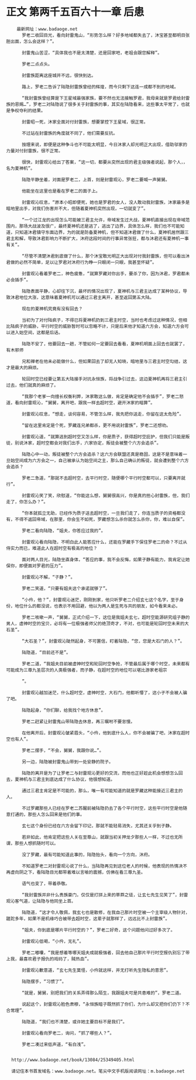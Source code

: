 # 正文 第两千五百六十一章 后患
        最新网址：www.badaoge.net
          罗老二收回目光，看向封雷鬼山，“形势怎么样？好多地域都失去了，沐宝甚至都明目张胆出面，怎么会这样？”。
      
          封雷鬼山苦涩，“具体我也不是太清楚，还是回家吧，老祖会跟您解释”。
      
          罗老二点点头。
      
          封雷族距离这座城并不远，很快到达。
      
          路上，罗老二告诉了陆隐封雷族曾经的辉煌，而今只剩下这连一成都不到的地域。
      
          “我封雷族曾经算是下王星域最强家族，要不然也无法接触罗君，我母亲就是罗君给封雷族的恩赐…”，罗老二对陆隐说了很多关于封雷族的事，其实在陆隐看来，这些事太平常了，也就是争权夺利的结果。
      
          封雷昭一死，沐家全面对付封雷族，想要掌控下王星域，很正常。
      
          不过站在封雷族的角度就不同了，他们需要反抗。
      
          按理来说，即便是这种争斗也不可能太明显，今日沐家人却光明正大出现，借助邬家的力量对付封雷族，很不正常。
      
          很快，封雷观沁给出了答案，“这一切，都要从突然出现的君主级强者说起，那个人，，名为夏神机”。
      
          陆隐平静坐着，对面是罗老二，上首，则是封雷观沁，罗老二要喊一声舅舅。
      
          他能坐在这里也是看在罗老二的面子上。
      
          封雷观沁叹息，“原本小昭即便死，她也是罗君的女人，没人敢动我封雷族，沐家最多是暗地里出手，对我们伤害并不大，但随着夏神机突然出现，一切就变了”。
      
          “一个过江龙的出现怎么可能被三君主允许，帝域发生过大战，夏神机直接出现在帝域范围内，那场大战波及很广，最终夏神机还是逃了，逃出了边界，具体怎么样，我们也不可能知道，只知道沐君镇守东面边界，为的就是防备夏神机，但不知道沐君做了什么，夏神机居然跟三君主和解，导致沐君影响力不断扩大，沐府这段时间的行事异常张狂，都与沐君还有夏神机一事有关”。
      
          “尽管不清楚沐君到底做了什么，那个沐宝敢光明正大出现对付我封雷族，但可以看出沐君做的必然不简单，足以让罗君对沐府行为睁一只眼闭一只眼，我甚至怀疑”。
      
          封雷观沁看着罗老二，神色疲惫，“就算罗藏对你出手，要杀了你，因为沐君，罗君都未必会插手”。
      
          陆隐表面平静，心却往下沉，最坏的情况出现了，夏神机与三君主达成了某种协议，导致沐君地位大涨，这意味着夏神机可以通过三君主离开，甚至返回第五大陆。
      
          现在的夏神机究竟有没有回去？
      
          当初为了对付陆疯子，不得已将夏神机扔到三君主时空，当时也考虑过这种情况，但相比陆疯子的威胁，平行时空的威胁暂时可以忽略不计，只是后来他才知道六方会，知道六方会可以进入始空间，这都是后话。
      
          陆隐不安了，他要回去一趟，不管如何一定要回去看看，夏神机明面上回去也就罢了，有木邪师
      
          兄和禅老在他未必能做什么，但如果回去了却无人知晓，暗地里与三君主时空勾结，这才是最大的麻烦。
      
          轮回时空已经要让第五大陆接手对抗永恒族，将战争引过去，这边夏神机再将三君主引过去，他们就真的麻烦了。
      
          “我那个老爹一向擅长权衡利弊，沐家敢这么做，肯定是确定他不会插手”，罗老二怒道，看向封雷观沁，“舅舅，离开吧，跟我一样去超时空，避开沐家的暗算”。
      
          封雷观沁叹息，“想走，谈何容易，不管怎么样，我先把你送走，你留在这太危险”。
      
          “留在这里肯定是个死，罗藏连兄弟都杀，更不用说封雷族”，罗老二还想劝。
      
          封雷观沁道，“就算逃到超时空又怎么样，你是质子，获得超时空庇护，但我们只能是叛徒，别说沐家，超时空都会对我们出手，六家协定，叛徒会被整个六方会追杀”。
      
          陆隐心中一动，叛徒被整个六方会追杀？这六方会联盟还真是稳固，这是不是意味着一旦始空间成为六方会之一，自己被承认为始空间之主，那么自己确认的叛徒，就会遭到整个六方会追杀？
      
          罗老二急道，“那就不去超时空，去平行时空，随便哪个平行时空都可以，只要离开就行”。
      
          封雷观沁笑了笑，欣慰道，“你能这么想，舅舅很高兴，你是真的担心封雷族，但，我们走了，你怎么办？”。
      
          “你本就孤立无助，已经作为质子送去超时空，一旦我们走了，你连当质子的资格都没有，不得不返回帝域，在那里，你会生不如死，罗藏想怎么杀你就怎么杀你，你，难以自保”。
      
          罗老二看向陆隐，“姐夫，你答应过我的”。
      
          封雷观沁看向陆隐，不明白此人能答应什么，还能在罗藏手下保住罗老二的命？不过从侍实力而已，难道此人在超时空有极高的地位？
      
          面对两人目光，陆隐坐直身体，“答应的事，我不会反悔，如果子静有能力，我肯定让她保你，即便面对罗君的压力”。
      
          封雷观沁不解，“子静？”。
      
          罗老二笑道，“只要有姐夫这个承诺就够了”。
      
          “小仱，他？”，封雷观沁迷茫，刚刚到家，他只听罗老二介绍玄七这个名字，至于身份，地位什么的都没说，也表示不用回避，他以为两人是生死与共的朋友，如今看来未必。
      
          罗老二咳嗽一声，“舅舅，正式介绍一下，这位是我姐夫玄七，超时空能源研究组子静的男人，虚神时空的宝贝，必将有一位极强者师父的绝顶奇才，不对，也可能是轮回时空未来的大石圣”。
      
          “大石圣？”，封雷观沁陡然起身，不可置信，盯着陆隐，“您，您是大石门的人？”。
      
          陆隐道，“目前还不是”。
      
          罗老二道，“我姐夫目前被虚神时空和轮回时空争抢，不管最后属于哪个时空，未来都有可能成为三尊九圣层次的人类极强者，而子静，在超时空的地位可以堪比游家老祖宗
      
          ”。
      
          封雷观沁越加迷茫，什么超时空，虚神时空，大石门，他都听懵了，这小子不会被人骗了吧。
      
          陆隐起身，“你们聊，给我找个地方休息”。
      
          罗老二赶紧让封雷鬼山带陆隐去休息，再三嘱咐不要怠慢。
      
          在他离开后，封雷观沁皱紧眉头，“小仱，他到底什么人，你不会被骗了吧，沐家在超时空也有人”。
      
          罗老二摆手，“不会，舅舅，我跟你说…”。
      
          另一边，陆隐被封雷鬼山带到一处安静的院子。
      
          陆隐的离开是为了让罗老二与封雷观沁更好的交流，而他也正好趁此机会想想怎么回去，夏神机与三君主到底达成了什么协议，他很想知道。
      
          通过三君主肯定是不可能的，那么，唯一有可能知道的就是罗藏这种能接近三君主的人。
      
          不过罗藏那些人已经在罗老二苏醒前被陆隐扔去了各个平行时空，这些平行时空是他随意打通的，那些人怎么回来是他们的事。
      
          玄七这个身份已经在六方会留下印记，那就不能轻易消失，尤其还关乎到子静。
      
          若非如此，他肯定把这些人关在至尊山，就跟当初关押龙夕那些人一样，不过也无所谓，那些人想抓随时可以。
      
          没了罗藏，最有可能知道此事的，陆隐抬头，看向一个方向，沐府。
      
          不知道罗老二对封雷观沁说了什么，当陆隐再见到这位老人的时候，他表现的热情决不再虚向阴之下，看陆隐目光都带着难以言喻的震撼，仿佛在看三尊九圣。
      
          语气也变了，带着恭敬。
      
          “我封雷族并非什么贵族豪门，仅仅是打拼上来的草莽之徒，让玄七先生见笑了”，封雷观沁客气道，让陆隐与他同坐上首。
      
          陆隐道，“这才令人敬佩，我玄七也是散修，在我自己那片时空被一个主宰级人物针对，蹉跎多年，如果不是机缘巧合被带去超时空，这辈子就那样了，远远比不上封雷族”。
      
          “姐夫，你到底是哪片平行时空的？”，罗老二好奇，这个问题他问过好多次了。
      
          封雷观沁低喝，“小仱，无礼”。
      
          罗老二嘟囔，“我是想着等哪天姐夫成就极强者，回去他自己那片平行时空报仇别忘了带上我，最喜欢君子报仇的戏码了，贼热血”。
      
          封雷观沁歉意道，“玄七先生莫怪，小仱就这样，并无打听先生隐私的意思”。
      
          陆隐摆手，“习惯了”。
      
          “就是，舅舅，别把我们的关系弄得那么陌生，我跟姐夫可是共患难的”，罗老二道。
      
          说起这个，封雷观沁脸色肃穆，“永恒族暗子既然抓了你们，为什么却又把你们仍下？不合常理”。
      
          陆隐道，“我们也不清楚，或许她主要目标不是我们”。
      
          封雷观沁看向罗老二，询问，“抓了哪些人？”。
      
          罗老二凑过来低声道，“有白浅”。
      
      
      http://www.badaoge.net/book/13084/25349405.html
      
      请记住本书首发域名：www.badaoge.net。笔尖中文手机版阅读网址：m.badaoge.net